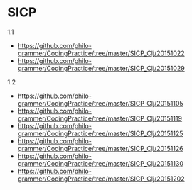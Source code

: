 SICP
====

1.1
- https://github.com/philo-grammer/CodingPractice/tree/master/SICP_Clj/20151022
- https://github.com/philo-grammer/CodingPractice/tree/master/SICP_Clj/20151029

1.2
- https://github.com/philo-grammer/CodingPractice/tree/master/SICP_Clj/20151105
- https://github.com/philo-grammer/CodingPractice/tree/master/SICP_Clj/20151119
- https://github.com/philo-grammer/CodingPractice/tree/master/SICP_Clj/20151125
- https://github.com/philo-grammer/CodingPractice/tree/master/SICP_Clj/20151126
- https://github.com/philo-grammer/CodingPractice/tree/master/SICP_Clj/20151130
- https://github.com/philo-grammer/CodingPractice/tree/master/SICP_Clj/20151202

